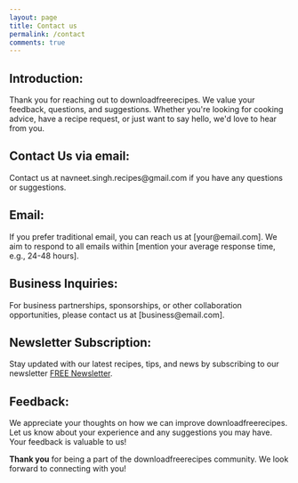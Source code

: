 ```yaml
---
layout: page
title: Contact us
permalink: /contact
comments: true
---
```

<h2>Introduction:</h2>
Thank you for reaching out to downloadfreerecipes. We value your feedback, questions, and suggestions. Whether you're looking for cooking advice, have a recipe request, or just want to say hello, we'd love to hear from you.

<h2>Contact Us via email:</h2>
Contact us at navneet.singh.recipes@gmail.com if you have any questions or suggestions.

<h2>Email:</h2>
If you prefer traditional email, you can reach us at [your@email.com]. We aim to respond to all emails within [mention your average response time, e.g., 24-48 hours].

<h2>Business Inquiries:</h2>
For business partnerships, sponsorships, or other collaboration opportunities, please contact us at [business@email.com].

<h2>Newsletter Subscription:</h2>
Stay updated with our latest recipes, tips, and news by subscribing to our newsletter <a href="https://mailchi.mp/516b54c286a4/downloadfreerecipes" >FREE Newsletter</a>.

<h2>Feedback:</h2>
We appreciate your thoughts on how we can improve downloadfreerecipes. Let us know about your experience and any suggestions you may have. Your feedback is valuable to us!


<b>Thank you</b> for being a part of the downloadfreerecipes community. We look forward to connecting with you!